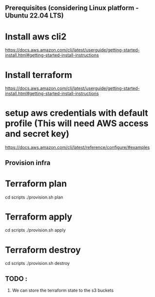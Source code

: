 ## Prerequisites (considering Linux platform - Ubuntu 22.04 LTS)
# Install aws cli2
https://docs.aws.amazon.com/cli/latest/userguide/getting-started-install.html#getting-started-install-instructions

# Install terraform
https://docs.aws.amazon.com/cli/latest/userguide/getting-started-install.html#getting-started-install-instructions

# setup aws credentials with default profile (This will need AWS access and secret key)
https://docs.aws.amazon.com/cli/latest/reference/configure/#examples

## Provision infra
# Terraform plan
cd scripts
./provision.sh plan

# Terraform apply
cd scripts
./provision.sh apply

# Terraform destroy
cd scripts
./provision.sh destroy

## TODO : 
1. We can store the terraform state to the s3 buckets
